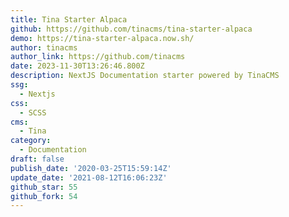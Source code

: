 ```yaml
---
title: Tina Starter Alpaca
github: https://github.com/tinacms/tina-starter-alpaca
demo: https://tina-starter-alpaca.now.sh/
author: tinacms
author_link: https://github.com/tinacms
date: 2023-11-30T13:26:46.800Z
description: NextJS Documentation starter powered by TinaCMS
ssg:
  - Nextjs
css:
  - SCSS
cms:
  - Tina
category:
  - Documentation
draft: false
publish_date: '2020-03-25T15:59:14Z'
update_date: '2021-08-12T16:06:23Z'
github_star: 55
github_fork: 54
---
```

